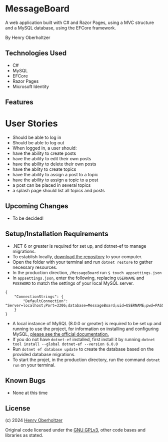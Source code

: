 # MessageBoard

A web application built with C# and Razor Pages, using a MVC structure and a MySQL database, using the EFCore framework.

By Henry Oberholtzer

## Technologies Used

- C#
- MySQL
- EFCore
- Razor Pages
- Microsoft Identity

## Features

# User Stories

- Should be able to log in
- Should be able to log out
- When logged in, a user should:
- have the ability to create posts
- have the ability to edit their own posts
- have the ability to delete their own posts
- have the ablity to create topics
- have the ability to assign a post to a topic
- have the ability to assign a topic to a post
- a post can be placed in several topics
- a splash page should list all topics and posts

## Upcoming Changes
- To be decided!

## Setup/Installation Requirements

- .NET 6 or greater is required for set up, and dotnet-ef to manage migrations.
- To establish locally, [download the repository](https://github.com/henry-oberholtzer/MessageBoard/archive/refs/heads/main.zip) to your computer.
- Open the folder with your terminal and run `dotnet restore` to gather necessary resources.
- In the production direction, `/MessageBoard` run `$ touch appsettings.json`
- In `appsettings.json`, enter the following, replacing `USERNAME` and `PASSWORD` to match the settings of your local MySQL server.
  
```
{
    "ConnectionStrings": {
        "DefaultConnection": "Server=localhost;Port=3306;database=MessageBoard;uid=USERNAME;pwd=PASSWORD;"
    }
}
```
- A local instance of MySQL (8.0.0 or greater) is required to be set up and running to use the project, for information on installing and configuring MySQL, [please see the official documentation.](https://dev.mysql.com/doc/mysql-installation-excerpt/8.3/en/)
- If you do not have `dotnet-ef` installed, first install it by running `dotnet tool install --global dotnet-ef --version 6.0.0`
- Run `dotnet ef database update` to create the database based on the provided database migrations.
- To start the projet, in the production directory, run the command `dotnet run` on your terminal.

## Known Bugs

- None at this time

## License

(c) 2024 [Henry Oberholtzer](https://www.henryoberholtzer.com/)

Original code licensed under the [GNU GPLv3](https://www.gnu.org/licenses/gpl-3.0.en.html#license), other code bases and libraries as stated.
